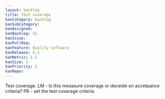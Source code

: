 ```yaml
---
layout: backlog
title: Test coverage
kanCategory: backlog
kanSubCategory:
kanAssigned:
kanBacklog: 31
kanIssue:
kanPullReq:
kanFeature: Quality software
kanRelease: 4.1
kanMetric: 1.1
kanSize: 1
kanPriority: 2
kanRepo:
---
```

Test coverage. LM - Is this mesasure coverage or deceide on accetpance criteria? PR - set the test coverage criteria.

